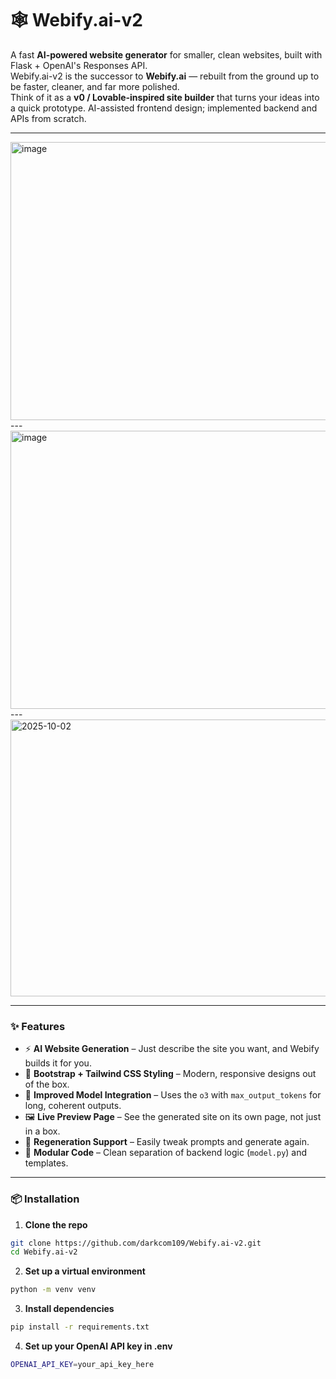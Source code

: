 ﻿# 🕸️ Webify.ai-v2

A fast **AI-powered website generator** for smaller, clean websites, built with Flask + OpenAI's Responses API.  
Webify.ai-v2 is the successor to **Webify.ai** — rebuilt from the ground up to be faster, cleaner, and far more polished.  
Think of it as a **v0 / Lovable-inspired site builder** that turns your ideas into a quick prototype.
AI-assisted frontend design; implemented backend and APIs from scratch.

---
<img width="959" height="445" alt="image" src="https://github.com/user-attachments/assets/089cc25c-c18c-42bb-8128-88171faea3b6" />
---
<img width="959" height="445" alt="image" src="https://github.com/user-attachments/assets/6261a19c-88c7-4f52-ba47-6bc27d63f326" />
---
<img width="960" height="443" alt="2025-10-02" src="https://github.com/user-attachments/assets/e0c03d9b-f309-4b95-a972-2c88be61e8ef" />

---

### ✨ Features

- ⚡ **AI Website Generation** – Just describe the site you want, and Webify builds it for you.  
- 🎨 **Bootstrap + Tailwind CSS Styling** – Modern, responsive designs out of the box.  
- 🧠 **Improved Model Integration** – Uses the `o3` with `max_output_tokens` for long, coherent outputs.  
- 🖼 **Live Preview Page** – See the generated site on its own page, not just in a box.  
- 🔄 **Regeneration Support** – Easily tweak prompts and generate again.  
- 🧰 **Modular Code** – Clean separation of backend logic (`model.py`) and templates.

---

### 📦 Installation

1. **Clone the repo**
```bash
git clone https://github.com/darkcom109/Webify.ai-v2.git
cd Webify.ai-v2
```

2. **Set up a virtual environment**
```bash
python -m venv venv
```

3. **Install dependencies**
```bash
pip install -r requirements.txt
```

4. **Set up your OpenAI API key in .env**
```bash
OPENAI_API_KEY=your_api_key_here
```


















